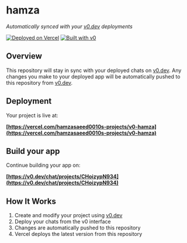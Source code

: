 # hamza

*Automatically synced with your [v0.dev](https://v0.dev) deployments*

[![Deployed on Vercel](https://img.shields.io/badge/Deployed%20on-Vercel-black?style=for-the-badge&logo=vercel)](https://vercel.com/hamzasaeed0010s-projects/v0-hamza)
[![Built with v0](https://img.shields.io/badge/Built%20with-v0.dev-black?style=for-the-badge)](https://v0.dev/chat/projects/CHoizypN934)

## Overview

This repository will stay in sync with your deployed chats on [v0.dev](https://v0.dev).
Any changes you make to your deployed app will be automatically pushed to this repository from [v0.dev](https://v0.dev).

## Deployment

Your project is live at:

**[https://vercel.com/hamzasaeed0010s-projects/v0-hamza](https://vercel.com/hamzasaeed0010s-projects/v0-hamza)**

## Build your app

Continue building your app on:

**[https://v0.dev/chat/projects/CHoizypN934](https://v0.dev/chat/projects/CHoizypN934)**

## How It Works

1. Create and modify your project using [v0.dev](https://v0.dev)
2. Deploy your chats from the v0 interface
3. Changes are automatically pushed to this repository
4. Vercel deploys the latest version from this repository